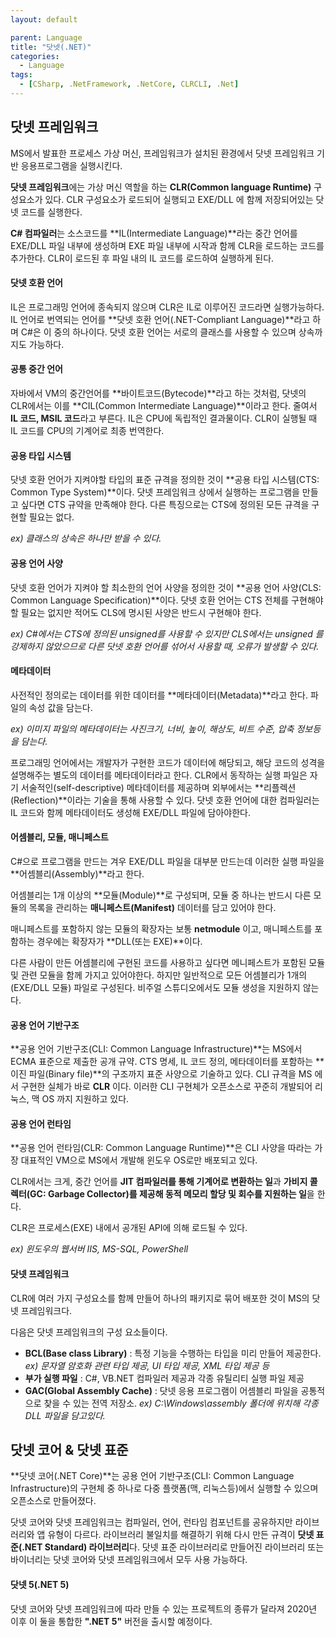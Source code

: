 ```yaml
---
layout: default

parent: Language
title: "닷넷(.NET)"
categories:
  - Language
tags:
  - [CSharp, .NetFramework, .NetCore, CLRCLI, .Net]
---
```


## 닷넷 프레임워크

 MS에서 발표한 프로세스 가상 머신, 프레임워크가 설치된 환경에서 닷넷 프레임워크 기반 응용프로그램을 실행시킨다.

 **닷넷 프레임워크**에는 가상 머신 역할을 하는 **CLR(Common language Runtime)** 구성요소가 있다. CLR 구성요소가 로드되어 실행되고 EXE/DLL 에 함께 저장되어있는 닷넷 코드를 실행한다.

 **C# 컴파일러**는 소스코드를 **IL(Intermediate Language)**라는 중간 언어를 EXE/DLL 파일 내부에 생성하며 EXE 파일 내부에 시작과 함께 CLR을 로드하는 코드를 추가한다. CLR이 로드된 후 파일 내의 IL 코드를 로드하여 실행하게 된다.



#### 닷넷 호환 언어

 IL은 프로그래밍 언어에 종속되지 않으며 CLR은 IL로 이루어진 코드라면 실행가능하다. IL 언어로 번역되는 언어를 **닷넷 호환 언어(.NET-Compliant Language)**라고 하며 C#은 이 중의 하나이다. 닷넷 호환 언어는 서로의 클래스를 사용할 수 있으며 상속까지도 가능하다.



#### 공통 중간 언어

 자바에서 VM의 중간언어를 **바이트코드(Bytecode)**라고 하는 것처럼, 닷넷의  CLR에서는 이를 **CIL(Common Intermediate Language)**이라고 한다. 줄여서 **IL 코드, MSIL 코드**라고 부른다. IL은 CPU에 독립적인 결과물이다. CLR이 실행될 때 IL 코드를 CPU의 기계어로 최종 번역한다.



#### 공용 타입 시스템

 닷넷 호환 언어가 지켜야할 타입의 표준 규격을 정의한 것이 **공용 타입 시스템(CTS: Common Type System)**이다. 닷넷 프레임워크 상에서 실행하는 프로그램을 만들고 싶다면 CTS 규약을 만족해야 한다.  다른 특징으로는 CTS에 정의된 모든 규격을 구현할 필요는 없다.

*ex) 클래스의 상속은 하나만 받을 수 있다.*



#### 공용 언어 사양

 닷넷 호환 언어가 지켜야 할 최소한의 언어 사양을 정의한 것이 **공용 언어 사양(CLS: Common Language Specification)**이다. 닷넷 호환 언어는 CTS 전체를 구현해야 할 필요는 없지만 적어도 CLS에 명시된 사양은 반드시 구현해야 한다.

*ex) C#에서는 CTS에 정의된 unsigned를 사용할 수 있지만 CLS에서는 unsigned 를 강제하지 않았으므로 다른 닷넷 호환 언어를 섞어서 사용할 때, 오류가 발생할 수 있다.*



#### 메타데이터

 사전적인 정의로는 데이터를 위한 데이터를 **메타데이터(Metadata)**라고 한다. 파일의 속성 값을 담는다. 

*ex) 이미지 파일의 메타데이터는 사진크기, 너비, 높이, 해상도, 비트 수준, 압축 정보등을 담는다.*

 프로그래밍 언어에서는 개발자가 구현한 코드가 데이터에 해당되고, 해당 코드의 성격을 설명해주는 별도의 데이터를 메타데이터라고 한다. CLR에서 동작하는 실행 파일은 자기 서술적인(self-descriptive) 메타데이터를 제공하며 외부에서는 **리플렉션(Reflection)**이라는 기술을 통해 사용할 수  있다. 닷넷 호환 언어에 대한 컴파일러는 IL 코드와 함께 메타데이터도 생성해 EXE/DLL 파일에 담아야한다.



#### 어셈블리, 모듈, 매니페스트

 C#으로 프로그램을 만드는 겨우 EXE/DLL 파일을 대부분 만드는데 이러한 실행 파일을 **어셈블리(Assembly)**라고 한다.

 어셈블리는 1개 이상의 **모듈(Module)**로 구성되며, 모듈 중 하나는 반드시 다른 모듈의 목록을 관리하는 **매니페스트(Manifest)** 데이터를 담고 있어야 한다.

 매니페스트를 포함하지 않는 모듈의 확장자는 보통 **netmodule** 이고, 매니페스트를 포함하는 경우에는 확장자가 **DLL(또는 EXE)**이다.

 다른 사람이 만든 어셈블리에 구현된 코드를 사용하고 싶다면 메니페스트가 포함된 모듈 및 관련 모듈을 함께 가지고 있어야한다. 하지만 일반적으로 모든 어셈블리가 1개의 (EXE/DLL 모듈) 파일로 구성된다. 비주얼 스튜디오에서도 모듈 생성을 지원하지 않는다.



#### 공용 언어 기반구조

 **공용 언어 기반구조(CLI: Common Language Infrastructure)**는 MS에서 ECMA 표준으로 제출한 공개 규약. CTS 명세, IL 코드 정의, 메타데이터를 포함하는 **이진 파일(Binary file)**의 구조까지 표준 사양으로 기술하고 있다. CLI 규격을 MS 에서 구현한 실체가 바로 **CLR** 이다. 이러한 CLI 구현체가 오픈소스로 꾸준히 개발되어 리눅스, 맥 OS 까지 지원하고 있다.



#### 공용 언어 런타임

 **공용 언어 런타임(CLR: Common Language Runtime)**은 CLI 사양을 따라는 가장 대표적인 VM으로 MS에서 개발해 윈도우 OS로만 배포되고 있다.

 CLR에서는 크게, 중간 언어를 **JIT 컴파일러를 통해 기계어로 변환하는 일**과 **가비지 콜렉터(GC: Garbage Collector)를 제공해 동적 메모리 할당 및 회수를 지원하는 일**을 한다.

 CLR은 프로세스(EXE) 내에서 공개된 API에 의해 로드될 수 있다. 

*ex) 윈도우의 웹서버 IIS, MS-SQL, PowerShell*



#### 닷넷 프레임워크

 CLR에 여러 가지 구성요소를 함께 만들어 하나의 패키지로 묶어 배포한 것이 MS의 닷넷 프레임워크다. 

다음은 닷넷 프레임워크의 구성 요소들이다.

- **BCL(Base class Library)** : 특정 기능을 수행하는 타입을 미리 만들어 제공한다. *ex) 문자열 암호화 관련 타입 제공, UI 타입 제공, XML 타입 제공 등*
- **부가 실행 파일** : C#, VB.NET 컴파일러 제공과 각종 유틸리티 실행 파일 제공
- **GAC(Global Assembly Cache)** : 닷넷 응용 프로그램이 어셈블리 파일을 공통적으로 찾을 수 있는 전역 저장소. *ex) C:\Windows\assembly 폴더에 위치해 각종 DLL 파일을 담고있다.*



## 닷넷 코어 & 닷넷 표준

 **닷넷 코어(.NET Core)**는 공용 언어 기반구조(CLI: Common Language Infrastructure)의 구현체 중 하나로 다중 플랫폼(맥, 리눅스등)에서 실행할 수 있으며 오픈소스로 만들어졌다.

 닷넷 코어와 닷넷 프레임워크는 컴파일러, 언어, 런타임 컴포넌트를 공유하지만 라이브러리와 앱 유형이 다르다. 라이브러리 불일치를 해결하기 위해 다시 만든 규격이 **닷넷 표준(.NET Standard) 라이브러리**다. 닷넷 표준 라이브러리로 만들어진 라이브러리 또는 바이너리는 닷넷 코어와 닷넷 프레임워크에서 모두 사용 가능하다.



#### 닷넷 5(.NET 5)

 닷넷 코어와 닷넷 프레임워크에 따라 만들 수 있는 프로젝트의 종류가 달라져 2020년 이후 이 둘을 통합한 **".NET 5"** 버전을 출시할 예정이다.